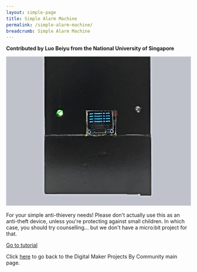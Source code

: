 ```yaml
---
layout: simple-page
title: Simple Alarm Machine
permalink: /simple-alarm-machine/
breadcrumb: Simple Alarm Machine
---
```

**Contributed by Luo Beiyu from the National University of Singapore**

![1](/images/in-schools/digital-maker/projects/smart-home/simple-alarm-machine.jpg)

For your simple anti-thievery needs! Please don't actually use this as an anti-theft device, unless you're protecting against small children. In which case, you should try counselling... but we don't have a micro:bit project for that. <br>

<a href="https://tinkercademy.com/tutorials/simple-alarm-machine/" target="_blank">Go to tutorial</a> <br>


Click [here](/in-schools/digital-maker/projects/) to go back to the Digital Maker Projects By Community main page.
